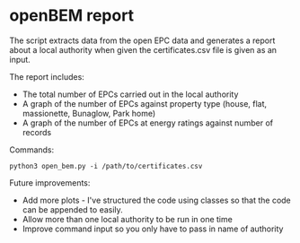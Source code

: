 # openBEM report

The script extracts data from the open EPC data and generates a report about a local authority when given the certificates.csv file is given as an input.

The report includes:
- The total number of EPCs carried out in the local authority
- A graph of the number of EPCs against property type (house, flat, massionette, Bunaglow, Park home)
- A graph of the number of EPCs at energy ratings against number of records

Commands:
```
python3 open_bem.py -i /path/to/certificates.csv
```

Future improvements:
- Add more plots - I've structured the code using classes so that the code can be appended to easily.
- Allow more than one local authority to be run in one time
- Improve command input so you only have to pass in name of authority
